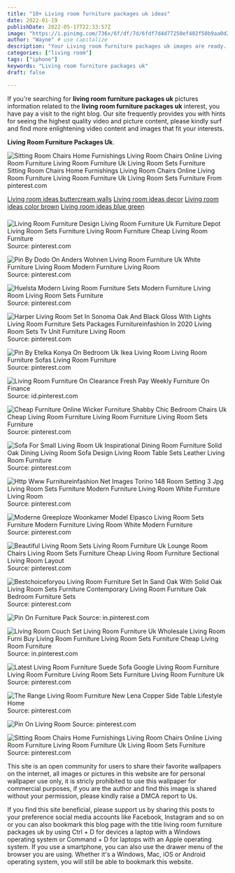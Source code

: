 ```yaml
---
title: "10+ Living room furniture packages uk ideas"
date: 2022-01-19
publishDate: 2022-05-17T22:33:57Z
image: "https://i.pinimg.com/736x/6f/df/7d/6fdf7d4d77250ef402f50b9aa0d26301.jpg"
author: "Wayne" # use capitalize
description: "Your Living room furniture packages uk images are ready. Living room furniture packages uk are a topic that is being searched for and liked by netizens now. You can Find and Download the Living room furniture packages uk files here. Download all free photos and vectors."
categories: ["living room"]
tags: ["iphone"]
keywords: "Living room furniture packages uk"
draft: false

---
```


If you're searching for **living room furniture packages uk** pictures information related to the **living room furniture packages uk** interest, you have pay a visit to the right  blog.  Our site frequently  provides you with  hints  for seeing  the highest  quality video and picture  content, please kindly surf and find more enlightening video content and images  that fit your interests.

**Living Room Furniture Packages Uk**. 

![Sitting Room Chairs Home Furnishings Living Room Chairs Online Living Room Furniture Living Room Furniture Uk Living Room Sets Furniture](https://i.pinimg.com/736x/6f/df/7d/6fdf7d4d77250ef402f50b9aa0d26301.jpg "Sitting Room Chairs Home Furnishings Living Room Chairs Online Living Room Furniture Living Room Furniture Uk Living Room Sets Furniture")
Sitting Room Chairs Home Furnishings Living Room Chairs Online Living Room Furniture Living Room Furniture Uk Living Room Sets Furniture From pinterest.com

[Living room ideas buttercream walls](/living-room-ideas-buttercream-walls/)
[Living room ideas decor](/living-room-ideas-decor/)
[Living room ideas color brown](/living-room-ideas-color-brown/)
[Living room ideas blue green](/living-room-ideas-blue-green/)



### 

 


![Living Room Furniture Design Living Room Furniture Uk Furniture Depot Living Room Sets Furniture Living Room Furniture Cheap Living Room Furniture](https://i.pinimg.com/736x/db/30/29/db30291f95b7c10deb6f9b433b861a0d.jpg "Living Room Furniture Design Living Room Furniture Uk Furniture Depot Living Room Sets Furniture Living Room Furniture Cheap Living Room Furniture")
Source: pinterest.com

 

![Pin By Dodo On Anders Wohnen Living Room Furniture Uk White Furniture Living Room Modern Furniture Living Room](https://i.pinimg.com/originals/ce/07/3f/ce073fbfcab5b9b3145afb77b6484cc8.png "Pin By Dodo On Anders Wohnen Living Room Furniture Uk White Furniture Living Room Modern Furniture Living Room")
Source: pinterest.com

 

![Huelsta Modern Living Room Furniture Sets Modern Furniture Living Room Living Room Sets Furniture](https://i.pinimg.com/originals/ee/16/3b/ee163bf49b646fcf79ba66daf7255ba2.jpg "Huelsta Modern Living Room Furniture Sets Modern Furniture Living Room Living Room Sets Furniture")
Source: pinterest.com

 

![Harper Living Room Set In Sonoma Oak And Black Gloss With Lights Living Room Furniture Sets Packages Furnitureinfashion In 2020 Living Room Sets Tv Unit Furniture Living Room](https://i.pinimg.com/474x/36/55/c2/3655c22fcd403cdb78d9c04146819254--living-room-furniture-sets-living-room-sets.jpg "Harper Living Room Set In Sonoma Oak And Black Gloss With Lights Living Room Furniture Sets Packages Furnitureinfashion In 2020 Living Room Sets Tv Unit Furniture Living Room")
Source: pinterest.com

 

![Pin By Etelka Konya On Bedroom Uk Ikea Living Room Living Room Furniture Sofas Living Room Furniture](https://i.pinimg.com/originals/21/57/35/2157353072c61303be2d457bf3008f85.jpg "Pin By Etelka Konya On Bedroom Uk Ikea Living Room Living Room Furniture Sofas Living Room Furniture")
Source: pinterest.com

 

![Living Room Furniture On Clearance Fresh Pay Weekly Furniture On Finance](https://i.pinimg.com/736x/8c/1c/ba/8c1cba974605e17298a454e144973d38.jpg "Living Room Furniture On Clearance Fresh Pay Weekly Furniture On Finance")
Source: id.pinterest.com

 

![Cheap Furniture Online Wicker Furniture Shabby Chic Bedroom Chairs Uk Cheap Living Room Furniture Living Room Furniture Living Room Sets Furniture](https://i.pinimg.com/originals/4a/14/d1/4a14d1a7150dffce2d6c872dfbab2ca8.jpg "Cheap Furniture Online Wicker Furniture Shabby Chic Bedroom Chairs Uk Cheap Living Room Furniture Living Room Furniture Living Room Sets Furniture")
Source: pinterest.com

 

![Sofa For Small Living Room Uk Inspirational Dining Room Furniture Solid Oak Dining Living Room Sofa Design Living Room Table Sets Leather Living Room Furniture](https://i.pinimg.com/originals/02/88/7c/02887c7a80a5e3918a1ba577b020d353.jpg "Sofa For Small Living Room Uk Inspirational Dining Room Furniture Solid Oak Dining Living Room Sofa Design Living Room Table Sets Leather Living Room Furniture")
Source: pinterest.com

 

![Http Www Furnitureinfashion Net Images Torino 148 Room Setting 3 Jpg Living Room Sets Furniture Modern Furniture Living Room White Furniture Living Room](https://i.pinimg.com/originals/c9/54/17/c9541715e3910b7444f6cbae1e094d19.jpg "Http Www Furnitureinfashion Net Images Torino 148 Room Setting 3 Jpg Living Room Sets Furniture Modern Furniture Living Room White Furniture Living Room")
Source: pinterest.com

 

![Moderne Greeploze Woonkamer Model Elpasco Living Room Sets Furniture Modern Furniture Living Room White Modern Furniture](https://i.pinimg.com/originals/8c/49/44/8c49447cf5de3ed54f32ba64d2f6e930.jpg "Moderne Greeploze Woonkamer Model Elpasco Living Room Sets Furniture Modern Furniture Living Room White Modern Furniture")
Source: pinterest.com

 

![Beautiful Living Room Sets Living Room Furniture Uk Lounge Room Chairs Living Room Sets Furniture Cheap Living Room Furniture Sectional Living Room Layout](https://i.pinimg.com/736x/95/a6/47/95a6476567c8114a8ff8c69d4d4f708c.jpg "Beautiful Living Room Sets Living Room Furniture Uk Lounge Room Chairs Living Room Sets Furniture Cheap Living Room Furniture Sectional Living Room Layout")
Source: pinterest.com

 

![Bestchoiceforyou Living Room Furniture Set In Sand Oak With Solid Oak Living Room Sets Furniture Contemporary Living Room Furniture Oak Bedroom Furniture Sets](https://i.pinimg.com/564x/96/44/38/9644388b817d778d3be4e1734b87cf09.jpg "Bestchoiceforyou Living Room Furniture Set In Sand Oak With Solid Oak Living Room Sets Furniture Contemporary Living Room Furniture Oak Bedroom Furniture Sets")
Source: pinterest.com

 

![Pin On Furniture Pack](https://i.pinimg.com/originals/c6/fa/a2/c6faa2c02395446c068419af1987bef9.jpg "Pin On Furniture Pack")
Source: in.pinterest.com

 

![Living Room Couch Set Living Room Furniture Uk Wholesale Living Room Furni Buy Living Room Furniture Living Room Sets Furniture Cheap Living Room Furniture](https://i.pinimg.com/736x/cb/0a/b2/cb0ab2dbda3918eb3744777be66f372f.jpg "Living Room Couch Set Living Room Furniture Uk Wholesale Living Room Furni Buy Living Room Furniture Living Room Sets Furniture Cheap Living Room Furniture")
Source: in.pinterest.com

 

![Latest Living Room Furniture Suede Sofa Google Living Room Furniture Living Room Furniture Living Room Sets Furniture Living Room Furniture Uk](https://i.pinimg.com/736x/50/32/bb/5032bbcc6bad8cf4c55852700592278b.jpg "Latest Living Room Furniture Suede Sofa Google Living Room Furniture Living Room Furniture Living Room Sets Furniture Living Room Furniture Uk")
Source: pinterest.com

 

![The Range Living Room Furniture New Lena Copper Side Table Lifestyle Home](https://i.pinimg.com/474x/41/7d/a8/417da84c5795065ff9dd9774f05019df.jpg "The Range Living Room Furniture New Lena Copper Side Table Lifestyle Home")
Source: pinterest.com

 

![Pin On Living Room](https://i.pinimg.com/originals/7e/f9/31/7ef9317d65c068a4bfba6c96f3ac8366.jpg "Pin On Living Room")
Source: pinterest.com

 

![Sitting Room Chairs Home Furnishings Living Room Chairs Online Living Room Furniture Living Room Furniture Uk Living Room Sets Furniture](https://i.pinimg.com/736x/6f/df/7d/6fdf7d4d77250ef402f50b9aa0d26301.jpg "Sitting Room Chairs Home Furnishings Living Room Chairs Online Living Room Furniture Living Room Furniture Uk Living Room Sets Furniture")
Source: pinterest.com

 

This site is an open community for users to share their favorite wallpapers on the internet, all images or pictures in this website are for personal wallpaper use only, it is stricly prohibited to use this wallpaper for commercial purposes, if you are the author and find this image is shared without your permission, please kindly raise a DMCA report to Us.

If you find this site beneficial, please support us by sharing this posts to your preference social media accounts like Facebook, Instagram and so on or you can also bookmark this blog page with the title living room furniture packages uk by using Ctrl + D for devices a laptop with a Windows operating system or Command + D for laptops with an Apple operating system. If you use a smartphone, you can also use the drawer menu of the browser you are using. Whether it's a Windows, Mac, iOS or Android operating system, you will still be able to bookmark this website.
